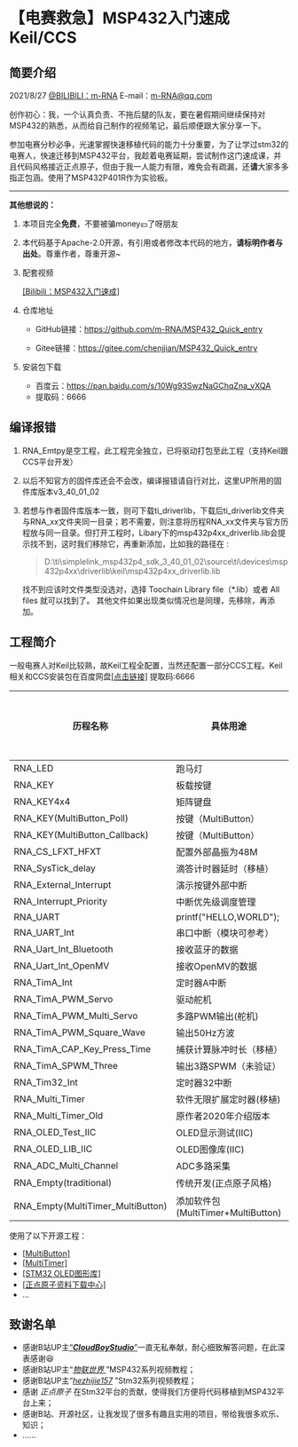 # 【电赛救急】MSP432入门速成 Keil/CCS 

## 简要介绍
2021/8/27  [@BILIBILI：m-RNA](https://space.bilibili.com/41224928  "@BILIBILI：m-RNA 个人主页")   E-mail：m-RNA@qq.com 

创作初心：我，一个认真负责、不拖后腿的队友，要在暑假期间继续保持对MSP432的熟悉，从而给自己制作的视频笔记，最后顺便跟大家分享一下。

参加电赛分秒必争，光速掌握快速移植代码的能力十分重要，为了让学过stm32的电赛人，快速迁移到MSP432平台，我趁着电赛延期，尝试制作这门速成课，并且代码风格接近正点原子，但由于我一人能力有限，难免会有疏漏，还**请**大家多多指正包涵。使用了MSP432P401R作为实验板。 
****
**其他想说的：**

1. 本项目完全**免费**，不要被骗money💴了呀朋友
2. 本代码基于Apache-2.0开源，有引用或者修改本代码的地方，**请标明作者与出处**。尊重作者，尊重开源~  
3. 配套视频  
   
   [[Bilibili：MSP432入门速成]](https://www.bilibili.com/video/BV1Rb4y1z7KJ "Bilibili: MSP432入门速成") 
   
4. 仓库地址  
      - GitHub链接：https://github.com/m-RNA/MSP432_Quick_entry  
      
      - Gitee链接：https://gitee.com/chenjjian/MSP432_Quick_entry  
5. 安装包下载
      - 百度云：https://pan.baidu.com/s/10Wg93SwzNaGChqZna_vXQA  
      - 提取码：6666


## 编译报错
1. RNA_Emtpy是空工程，此工程完全独立，已将驱动打包至此工程（支持Keil跟CCS平台开发）

2. 以后不知官方的固件库还会不会改，编译报错请自行对比，这里UP所用的固件库版本v3_40_01_02

3. 若想与作者固件库版本一致，则可下载ti_driverlib，下载后ti_driverlib文件夹与RNA_xx文件夹同一目录；若不需要，则注意将历程RNA_xx文件夹与官方历程放与同一目录。但打开工程时，Libary下的msp432p4xx_driverlib.lib会提示找不到，这时我们移除它，再重新添加，比如我的路径在 :

   > D:\ti\simplelink_msp432p4_sdk_3_40_01_02\source\ti\devices\msp432p4xx\driverlib\keil\msp432p4xx_driverlib.lib

   找不到应该时文件类型没选对，选择 Toochain Library file（*.lib）或者 All files 就可以找到了。  其他文件如果出现类似情况也是同理，先移除，再添加。   
   


## 工程简介
​        一般电赛人对Keil比较熟，故Keil工程全配置，当然还配置一部分CCS工程。Keil相关和CCS安装包在百度网盘[[点击链接]](https://pan.baidu.com/s/10Wg93SwzNaGChqZna_vXQA) 提取码:6666

| 历程名称                          | 具体用途                           | 包含CCS工程 | 包含Keil工程 |
| --------------------------------- | ---------------------------------- | ----------- | ------------ |
| RNA_LED                           | 跑马灯                             |             | ✔            |
| RNA_KEY                           | 板载按键                           |             | ✔            |
| RNA_KEY4x4                        | 矩阵键盘                           |             | ✔            |
| RNA_KEY(MultiButton_Poll)         | 按键（MultiButton）                | ✔           | ✔            |
| RNA_KEY(MultiButton_Callback)     | 按键（MultiButton）                | ✔           | ✔            |
| RNA_CS_LFXT_HFXT                  | 配置外部晶振为48M                  |             | ✔            |
| RNA_SysTick_delay                 | 滴答计时器延时（移植）             |             | ✔            |
| RNA_External_Interrupt            | 演示按键外部中断                   |             | ✔            |
| RNA_Interrupt_Priority            | 中断优先级调度管理                 |             | ✔            |
| RNA_UART                          | printf("HELLO,WORLD");             | ✔           | ✔            |
| RNA_UART_Int                      | 串口中断（模块可参考）             |             | ✔            |
| RNA_Uart_Int_Bluetooth            | 接收蓝牙的数据                     |             | ✔            |
| RNA_Uart_Int_OpenMV               | 接收OpenMV的数据                   |             | ✔            |
| RNA_TimA_Int                      | 定时器A中断                        | ✔           | ✔            |
| RNA_TimA_PWM_Servo                | 驱动舵机                           | ✔           | ✔            |
| RNA_TimA_PWM_Multi_Servo          | 多路PWM输出(舵机)                  | ✔           | ✔            |
| RNA_TimA_PWM_Square_Wave          | 输出50Hz方波                       | ✔           | ✔            |
| RNA_TimA_CAP_Key_Press_Time       | 捕获计算脉冲时长（移植）           | ✔           | ✔            |
| RNA_TimA_SPWM_Three               | 输出3路SPWM（未验证）              |             | ✔            |
| RNA_Tim32_Int                     | 定时器32中断                       |             | ✔            |
| RNA_Multi_Timer                   | 软件无限扩展定时器(移植)           | ✔           | ✔            |
| RNA_Multi_Timer_Old               | 原作者2020年介绍版本               |             | ✔            |
| RNA_OLED_Test_IIC                 | OLED显示测试(IIC)                  | ✔           | ✔            |
| RNA_OLED_LIB_IIC                  | OLED图像库(IIC)                    | ✔           | ✔            |
| RNA_ADC_Multi_Channel             | ADC多路采集                        | ✔           | ✔            |
| RNA_Empty(traditional)            | 传统开发(正点原子风格)             | ⭕           | ✔            |
| RNA_Empty(MultiTimer_MultiButton) | 添加软件包(MultiTimer+MultiButton) | ⭕           | ✔            |

使用了以下开源工程：

- [[MultiButton]](https://github.com/0x1abin/MultiButton  "@GitHub： MultiButton")
- [[MultiTimer]](https://github.com/0x1abin/MultiTimer  "@GitHub： MultiTimer")
- [[STM32 OLED图形库]](https://github.com/hello-myj/stm32_oled  "@GitHub： STM32 OLED图形库")
- [[正点原子资料下载中心]](http://www.openedv.com/docs/index.html)
- ...

## 致谢名单
- 感谢B站UP主[“***CloudBoyStudio***”](https://space.bilibili.com/72364842 )一直无私奉献，耐心细致解答问题，在此深表感谢😆
- 感谢B站UP主“[*物联世界* ](https://space.bilibili.com/434210374/)”MSP432系列视频教程；
- 感谢B站UP主“[*hezhijie157*](https://space.bilibili.com/203095676) ”Stm32系列视频教程；
- 感谢 *正点原子* 在Stm32平台的贡献，使得我们方便将代码移植到MSP432平台上来；
- 感谢B站、开源社区，让我发现了很多有趣且实用的项目，带给我很多欢乐、知识；
- ......